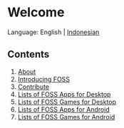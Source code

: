# Welcome
Language: English | [Indonesian](https://github.com/ditokp/Tes_Repositori/blob/master/README.md)


## Contents
1. [About]()
2. [Introducing FOSS]()
3. [Contribute]()
4. [Lists of FOSS Apps for Desktop]()
5. [Lists of FOSS Games for Desktop]()
6. [Lists of FOSS Apps for Android]()
7. [Lists of FOSS Games for Android]()

